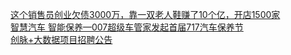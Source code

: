   
[这个销售员创业欠债3000万，靠一双老人鞋赚了10个亿，开店1500家](http://www.dianyue.me/archives/179/9egcjar7cstxzkhr/)  
[智慧汽车 智能保养—007超级车管家发起首届717汽车保养节](http://www.dianyue.me/archives/883/twv9gl5oh4njy0sj/)  
[创脉+大数据项目招聘公告](http://www.dianyue.me/archives/364/db33gz4z8r8dpg2c/)